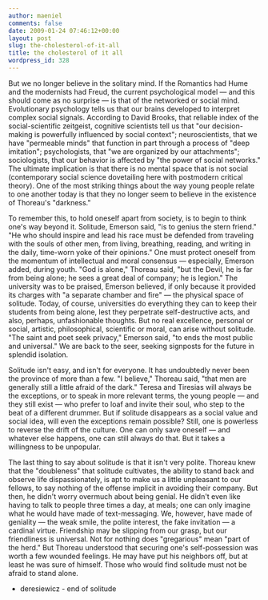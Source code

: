```yaml
---
author: maeniel
comments: false
date: 2009-01-24 07:46:12+00:00
layout: post
slug: the-cholesterol-of-it-all
title: the cholesterol of it all
wordpress_id: 328
---
```


But we no longer believe in the solitary mind. If the Romantics had Hume and the modernists had Freud, the current psychological model — and this should come as no surprise — is that of the networked or social mind. Evolutionary psychology tells us that our brains developed to interpret complex social signals. According to David Brooks, that reliable index of the social-scientific zeitgeist, cognitive scientists tell us that "our decision-making is powerfully influenced by social context"; neuroscientists, that we have "permeable minds" that function in part through a process of "deep imitation"; psychologists, that "we are organized by our attachments"; sociologists, that our behavior is affected by "the power of social networks." The ultimate implication is that there is no mental space that is not social (contemporary social science dovetailing here with postmodern critical theory). One of the most striking things about the way young people relate to one another today is that they no longer seem to believe in the existence of Thoreau's "darkness."

To remember this, to hold oneself apart from society, is to begin to think one's way beyond it. Solitude, Emerson said, "is to genius the stern friend." "He who should inspire and lead his race must be defended from traveling with the souls of other men, from living, breathing, reading, and writing in the daily, time-worn yoke of their opinions." One must protect oneself from the momentum of intellectual and moral consensus — especially, Emerson added, during youth. "God is alone," Thoreau said, "but the Devil, he is far from being alone; he sees a great deal of company; he is legion." The university was to be praised, Emerson believed, if only because it provided its charges with "a separate chamber and fire" — the physical space of solitude. Today, of course, universities do everything they can to keep their students from being alone, lest they perpetrate self-destructive acts, and also, perhaps, unfashionable thoughts. But no real excellence, personal or social, artistic, philosophical, scientific or moral, can arise without solitude. "The saint and poet seek privacy," Emerson said, "to ends the most public and universal." We are back to the seer, seeking signposts for the future in splendid isolation.

Solitude isn't easy, and isn't for everyone. It has undoubtedly never been the province of more than a few. "I believe," Thoreau said, "that men are generally still a little afraid of the dark." Teresa and Tiresias will always be the exceptions, or to speak in more relevant terms, the young people — and they still exist — who prefer to loaf and invite their soul, who step to the beat of a different drummer. But if solitude disappears as a social value and social idea, will even the exceptions remain possible? Still, one is powerless to reverse the drift of the culture. One can only save oneself — and whatever else happens, one can still always do that. But it takes a willingness to be unpopular.

The last thing to say about solitude is that it isn't very polite. Thoreau knew that the "doubleness" that solitude cultivates, the ability to stand back and observe life dispassionately, is apt to make us a little unpleasant to our fellows, to say nothing of the offense implicit in avoiding their company. But then, he didn't worry overmuch about being genial. He didn't even like having to talk to people three times a day, at meals; one can only imagine what he would have made of text-messaging. We, however, have made of geniality — the weak smile, the polite interest, the fake invitation — a cardinal virtue. Friendship may be slipping from our grasp, but our friendliness is universal. Not for nothing does "gregarious" mean "part of the herd." But Thoreau understood that securing one's self-possession was worth a few wounded feelings. He may have put his neighbors off, but at least he was sure of himself. Those who would find solitude must not be afraid to stand alone.


- deresiewicz - end of solitude

